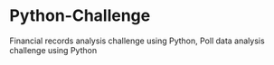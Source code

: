 # Python-Challenge
Financial records analysis challenge using Python, Poll data analysis challenge using Python
